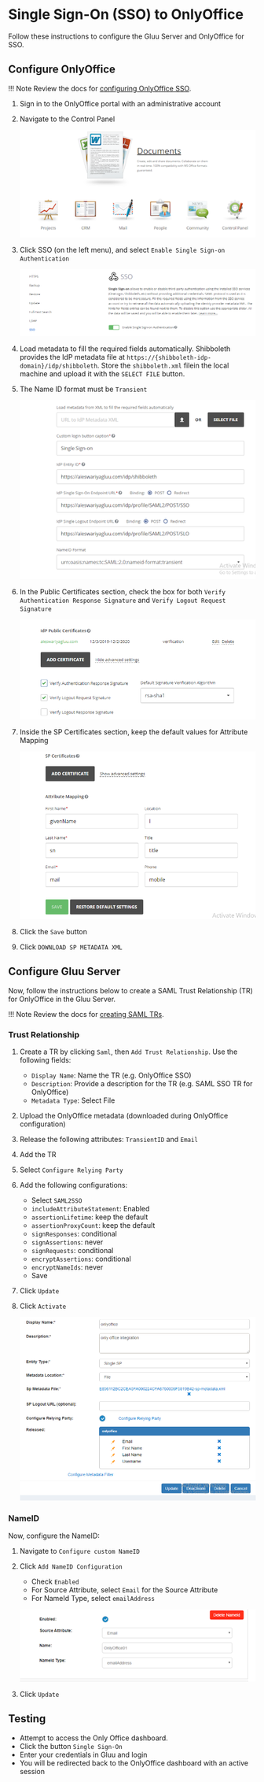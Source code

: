 
# Single Sign-On (SSO) to OnlyOffice

Follow these instructions to configure the Gluu Server and OnlyOffice for SSO. 

## Configure OnlyOffice

!!! Note
    Review the docs for [configuring OnlyOffice SSO](https://helpcenter.onlyoffice.com/server/controlpanel/enterprise/sso-description.aspx). 

1. Sign in to the OnlyOffice portal with an administrative account

1. Navigate to the Control Panel 

    ![image](../../img/integration/onlyoffice/oo_control-panel.png)

1. Click SSO (on the left menu), and select `Enable Single Sign-on Authentication`

    ![image](../../img/integration/onlyoffice/oo-sso.png)

1. Load metadata to fill the required fields automatically. Shibboleth provides the IdP metadata file at `https://{shibboleth-idp-domain}/idp/shibboleth`. Store the `shibboleth.xml` filein the local machine and upload it with the `SELECT FILE` button.

1. The Name ID format must be `Transient` <!--Check this, might be Persistent-->

    ![image](../../img/integration/onlyoffice/oo-add-metadata.png)


1. In the Public Certificates section, check the box for both `Verify Authentication Response Signature` and `Verify Logout Request Signature` 

    ![image](../../img/integration/onlyoffice/oo-idp-certificate.png)

1. Inside the SP Certificates section, keep the default values for Attribute Mapping

    ![image](../../img/integration/onlyoffice/oo-sp-certificate.png)

1. Click the `Save` button 
     
1. Click `DOWNLOAD SP METADATA XML`

## Configure Gluu Server

Now, follow the instructions below to create a SAML Trust Relationship (TR) for OnlyOffice in the Gluu Server.

!!! Note
    Review the docs for [creating SAML TRs](../../admin-guide/saml.md). 

### Trust Relationship
1. Create a TR by clicking `Saml`, then `Add Trust Relationship`. Use the following fields:
    - `Display Name`: Name the TR (e.g. OnlyOffice SSO)
    - `Description`: Provide a description for the TR (e.g. SAML SSO TR for OnlyOffice)
    - `Metadata Type`: Select File
1. Upload the OnlyOffice metadata (downloaded during OnlyOffice configuration)
1. Release the following attributes: `TransientID` and `Email`
1. Add the TR
1. Select `Configure Relying Party` 
1. Add the following configurations: 
    - Select `SAML2SSO`
    - `includeAttributeStatement`: Enabled
    - `assertionLifetime`: keep the default
    - `assertionProxyCount`: keep the default
    - `signResponses`: conditional
    - `signAssertions`: never
    - `signRequests`: conditional
    - `encryptAssertions`: conditional
    - `encryptNameIds`: never
    - Save  
1. Click `Update` 
1. Click `Activate` 

    ![image](../../img/integration/onlyoffice/oo-trust-relationship.png)

### NameID

Now, configure the NameID: 

1. Navigate to `Configure custom NameID`
1. Click `Add NameID Configuration`
    - Check `Enabled`
    - For Source Attribute, select `Email` for the Source Attribute
    - For NameId Type, select `emailAddress` 

    ![image](../../img/integration/onlyoffice/oo-name-id.png)
    
1. Click `Update`  

## Testing  

- Attempt to access the Only Office dashboard.
- Click the button `Single Sign-On`
- Enter your credentials in Gluu and login
- You will be redirected back to the OnlyOffice dashboard with an active session 
